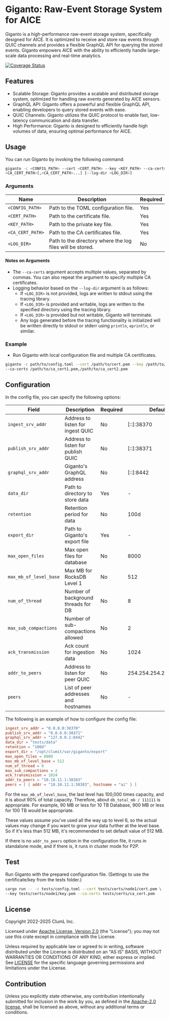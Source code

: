 # Giganto: Raw-Event Storage System for AICE

Giganto is a high-performance raw-event storage system, specifically designed
for AICE. It is optimized to receive and store raw events through QUIC channels
and provides a flexible GraphQL API for querying the stored events. Giganto
empowers AICE with the ability to efficiently handle large-scale data
processing and real-time analytics.

[![Coverage Status](https://codecov.io/gh/aicers/giganto/branch/main/graph/badge.svg)](https://codecov.io/gh/aicers/giganto)

## Features

- Scalable Storage: Giganto provides a scalable and distributed storage system,
  optimized for handling raw events generated by AICE sensors.
- GraphQL API: Giganto offers a powerful and flexible GraphQL API, enabling
  developers to query stored events with ease.
- QUIC Channels: Giganto utilizes the QUIC protocol to enable fast, low-latency
  communication and data transfer.
- High Performance: Giganto is designed to efficiently handle high volumes of
  data, ensuring optimal performance for AICE.

## Usage

You can run Giganto by invoking the following command:

```sh
giganto -c <CONFIG_PATH> --cert <CERT_PATH> --key <KEY_PATH> --ca-certs \
<CA_CERT_PATH>[,<CA_CERT_PATH>...] [--log-dir <LOG_DIR>]
```

### Arguments

<!-- markdownlint-disable -->

| Name             | Description                                               | Required |
| ---------------- | --------------------------------------------------------- | -------- |
| `<CONFIG_PATH>`  | Path to the TOML configuration file.                      | Yes      |
| `<CERT_PATH>`    | Path to the certificate file.                             | Yes      |
| `<KEY_PATH>`     | Path to the private key file.                             | Yes      |
| `<CA_CERT_PATH>` | Path to the CA certificates file.                         | Yes      |
| `<LOG_DIR>`      | Path to the directory where the log files will be stored. | No       |

<!-- markdownlint-enable -->

#### Notes on Arguments

- The `--ca-certs` argument accepts multiple values, separated by commas. You
  can also repeat the argument to specify multiple CA certificates.
- Logging behavior based on the `--log-dir` argument is as follows:
  - If `<LOG_DIR>` is not provided, logs are written to stdout using the tracing
    library.
  - If `<LOG_DIR>` is provided and writable, logs are written to the specified
    directory using the tracing library.
  - If `<LOG_DIR>` is provided but not writable, Giganto will terminate.
  - Any logs generated before the tracing functionality is initialized will be
    written directly to stdout or stderr using `println`, `eprintln`, or
    similar.

### Example

- Run Giganto with local configuration file and multiple CA certificates.

```sh
giganto -c path/to/config.toml --cert /path/to/cert.pem --key /path/to/key.pem \
--ca-certs /path/to/ca_cert1.pem,/path/to/ca_cert2.pem
```

## Configuration

In the config file, you can specify the following options:

<!-- markdownlint-disable -->

| Field                  | Description                          | Required | Default               |
| ---------------------- | ------------------------------------ | -------- | --------------------- |
| `ingest_srv_addr`      | Address to listen for ingest QUIC    | No       | [::]:38370            |
| `publish_srv_addr`     | Address to listen for publish QUIC   | No       | [::]:38371            |
| `graphql_srv_addr`     | Giganto's GraphQL address            | No       | [::]:8442             |
| `data_dir`             | Path to directory to store data      | Yes      | -                     |
| `retention`            | Retention period for data            | No       | 100d                  |
| `export_dir`           | Path to Giganto's export file        | Yes      | -                     |
| `max_open_files`       | Max open files for database          | No       | 8000                  |
| `max_mb_of_level_base` | Max MB for RocksDB Level 1           | No       | 512                   |
| `num_of_thread`        | Number of background threads for DB  | No       | 8                     |
| `max_sub_compactions`  | Number of sub-compactions allowed    | No       | 2                     |
| `ack_transmission`     | Ack count for ingestion data         | No       | 1024                  |
| `addr_to_peers`        | Address to listen for peer QUIC      | No       | 254.254.254.254:38383 |
| `peers`                | List of peer addresses and hostnames | No       | -                     |

<!-- markdownlint-enable -->

The following is an example of how to configure the config file:

```toml
ingest_srv_addr = "0.0.0.0:38370"
publish_srv_addr = "0.0.0.0:38371"
graphql_srv_addr = "127.0.0.1:8442"
data_dir = "tests/data"
retention = "100d"
export_dir = "/opt/clumit/var/giganto/export"
max_open_files = 8000
max_mb_of_level_base = 512
num_of_thread = 8
max_sub_compactions = 2
ack_transmission = 1024
addr_to_peers = "10.10.11.1:38383"
peers = [ { addr = "10.10.12.1:38383", hostname = "ai" } ]
```

For the `max_mb_of_level_base`, the last level has 100,000 times capacity,
and it is about 90% of total capacity. Therefore, about `db_total_mb / 111111` is
appropriate.
For example, 90 MB or less for 10 TB Database, 900 MB or less for 100 TB would
be appropriate.

These values assume you've used all the way up to level 6, so the actual values may
change if you want to grow your data further at the level base.
So if it's less than 512 MB, it's recommended to set default value of 512 MB.

If there is no `addr_to_peers` option in the configuration file, it runs in
standalone mode, and if there is, it runs in cluster mode for P2P.

## Test

Run Giganto with the prepared configuration file. (Settings to use the
certificate/key from the tests folder.)

```sh
cargo run -- -c tests/config.toml --cert tests/certs/node1/cert.pem \
--key tests/certs/node1/key.pem --ca-certs tests/certs/ca_cert.pem
```

## License

Copyright 2022-2025 ClumL Inc.

Licensed under [Apache License, Version 2.0][apache-license] (the "License");
you may not use this crate except in compliance with the License.

Unless required by applicable law or agreed to in writing, software distributed
under the License is distributed on an "AS IS" BASIS, WITHOUT WARRANTIES OR
CONDITIONS OF ANY KIND, either express or implied. See [LICENSE](LICENSE) for
the specific language governing permissions and limitations under the License.

## Contribution

Unless you explicitly state otherwise, any contribution intentionally submitted
for inclusion in the work by you, as defined in the [Apache-2.0
license][apache-license], shall be licensed as above, without any additional
terms or conditions.

[apache-license]: http://www.apache.org/licenses/LICENSE-2.0
